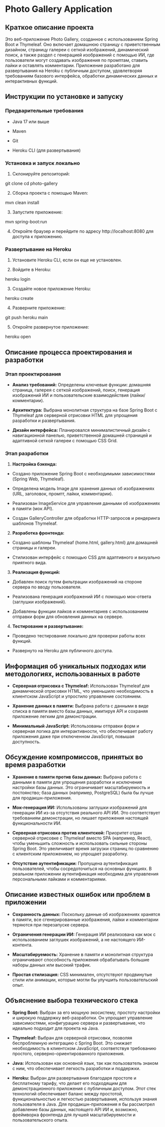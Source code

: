 # Photo Gallery Application

## Краткое описание проекта

Это веб-приложение Photo Gallery, созданное с использованием Spring Boot и Thymeleaf. Оно включает домашнюю страницу с приветственным дизайном, страницу галереи с сеткой изображений, динамический поиск, а также раздел с генерацией изображений с помощью ИИ, где пользователи могут создавать изображения по промптам, ставить лайки и оставлять комментарии. Приложение разработано для развертывания на Heroku с публичным доступом, удовлетворяя требованиям базового интерфейса, обработки динамических данных и интерактивных функций.

## Инструкции по установке и запуску

### Предварительные требования

- Java 17 или выше

- Maven

- Git

- Heroku CLI (для развертывания)

### Установка и запуск локально

1. Склонируйте репозиторий:

git clone <repository-url>
cd photo-gallery

2. Сборка проекта с помощью Maven:

mvn clean install

3. Запустите приложение:

mvn spring-boot:run

4. Откройте браузер и перейдите по адресу http://localhost:8080 для доступа к приложению.

### Развертывание на **Heroku**

1. Установите Heroku CLI, если он еще не установлен.

2. Войдите в Heroku:

heroku login

3. Создайте новое приложение Heroku:

heroku create

4. Разверните приложение:

git push heroku main

5. Откройте развернутое приложение:

heroku open

## Описание процесса проектирования и разработки

### Этап проектирования

- **Анализ требований:** Определены ключевые функции: домашняя страница, галерея с сеткой изображений, поиск, генерация изображений ИИ и пользовательские взаимодействия (лайки/комментарии).

- **Архитектура:** Выбрана монолитная структура на базе Spring Boot с Thymeleaf для серверной отрисовки HTML для упрощения разработки и развертывания.

- **Дизайн интерфейса:** Планировался минималистичный дизайн с навигационной панелью, приветственной домашней страницей и адаптивной сеткой галереи с помощью CSS Grid.

### Этап разработки

1. **Настройка бэкенда:**

- Создано приложение Spring Boot с необходимыми зависимостями (Spring Web, Thymeleaf).

- Определена модель Image для хранения данных об изображениях (URL, заголовок, промпт, лайки, комментарии).

- Реализован ImageService для управления данными об изображениях в памяти (мок API).

- Создан GalleryController для обработки HTTP-запросов и рендеринга шаблонов Thymeleaf.

2. **Разработка фронтенда:**

- Создано шаблоны Thymeleaf (home.html, gallery.html) для домашней страницы и галереи.

- Стилизован интерфейс с помощью CSS для адаптивного и визуально приятного вида.

3. **Реализация функций:**

- Добавлен поиск путем фильтрации изображений на стороне сервера по вводу пользователя.

- Реализована генерация изображений ИИ с помощью мок-ответа (заглушки изображений).

- Добавлены функции лайков и комментариев с использованием отправки форм для обновления данных на сервере.

4. **Тестирование и развертывание:**

- Проведено тестирование локально для проверки работы всех функций.

- Развернуто на Heroku для публичного доступа.

## Информация об уникальных подходах или методологиях, использованных в работе

- **Серверная отрисовка с Thymeleaf:** Использован Thymeleaf для динамической отрисовки HTML, что уменьшило необходимость в клиентском JavaScript и упростило управление состоянием.

- **Хранение данных в памяти:** Выбрана работа с данными в виде списка в памяти вместо базы данных, имитируя API и сохраняя приложение легким для демонстрации.

- **Минимальный JavaScript:** Использованы отправки форм и серверная логика для интерактивности, что обеспечивает работу приложения даже при отключенном JavaScript, повышая доступность.

## Обсуждение компромиссов, принятых во время разработки

- **Хранение в памяти против базы данных:** Выбрана работа с данными в памяти для упрощения разработки и исключения настройки базы данных. Это ограничивает масштабируемость и постоянство; база данных (например, PostgreSQL) была бы лучше для продакшн-приложения.

- **Мок-генерация ИИ:** Использованы заглушки изображений для генерации ИИ из-за отсутствия реального API ИИ. Это соответствует требованиям демонстрации, но лишает приложения настоящей функциональности ИИ.

- **Серверная отрисовка против клиентской:** Приоритет отдан серверной отрисовке с Thymeleaf вместо SPA (например, React), чтобы уменьшить сложность и использовать сильные стороны Spring Boot. Это увеличивает время загрузки страниц по сравнению с клиентским приложением, но упрощает разработку.

- **Отсутствие аутентификации:** Пропущена аутентификация пользователей, чтобы сосредоточиться на основных функциях. В реальном приложении аутентификация необходима для управления персональными лайками и комментариями.

## Описание известных ошибок или проблем в приложении

- **Сохранность данных:** Поскольку данные об изображениях хранятся в памяти, все сгенерированные изображения, лайки и комментарии теряются при перезапуске сервера.

- **Ограничения генерации ИИ:** Генерация ИИ реализована как мок с использованием заглушек изображений, а не настоящего ИИ-контента.

- **Масштабируемость:** Хранение в памяти и монолитная структура ограничивают способность приложения обрабатывать большие наборы данных или высокий трафик.

- **Простая стилизация:** CSS минимален, отсутствуют продвинутые стили или анимации, которые могли бы улучшить пользовательский опыт.

## Объяснение выбора технического стека

- **Spring Boot:** Выбран за его мощную экосистему, простоту настройки и широкую поддержку веб-разработки. Он упрощает управление зависимостями, конфигурацию сервера и развертывание, что идеально подходит для проекта на Java.

- **Thymeleaf:** Выбран для серверной отрисовки, позволяя беспроблемную интеграцию с Spring Boot. Это снижает необходимость в клиентском JavaScript, соответствуя требованию простого, серверно-ориентированного приложения.

- **Java:** Использован как основной язык, так как пользователь знаком с ним, что обеспечивает легкость разработки и поддержки.

- **Heroku:** Выбран для развертывания благодаря простоте и бесплатному тарифу, что делает его подходящим для демонстрационного приложения с публичным доступом. Этот стек технологий обеспечивает баланс между простотой, функциональностью и легкостью развертывания, используя знания пользователя в Java. Для продакшн-приложения я бы рассмотрел добавление базы данных, настоящего API ИИ и, возможно, фреймворка фронтенда для лучшей масштабируемости и пользовательского опыта.
